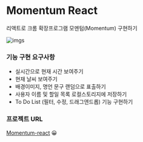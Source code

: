 # Momentum React

리액트로 크롬 확장프로그램 모멘텀(Momentum) 구현하기

![imgs](https://user-images.githubusercontent.com/36979880/215313516-b7c578b3-4455-40c8-b490-f3836132e171.png)


### 기능 구현 요구사항

* 실시간으로 현재 시간 보여주기 
* 현재 날씨 보여주기
* 배경이미지, 명언 문구 랜덤으로 표출하기
* 사용자 이름 및 할일 목록 로컬스토리지에 저장하기
* To Do List (필터, 수정, 드래그앤드롭) 기능 구현하기

### 프로젝트 URL

[Momentum-react](https://joeunhye.github.io/Momentum-react/) :grinning:

